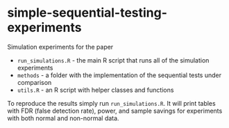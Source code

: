 # simple-sequential-testing-experiments
Simulation experiments for the paper


- `run_simulations.R` - the main R script that runs all of the simulation experiments
- `methods` - a folder with the implementation of the sequential tests under comparison
- `utils.R` - an R script with helper classes and functions

To reproduce the results simply run `run_simulations.R`. It will print tables with FDR (false detection rate), power, and sample savings for experiments with both normal and non-normal data.